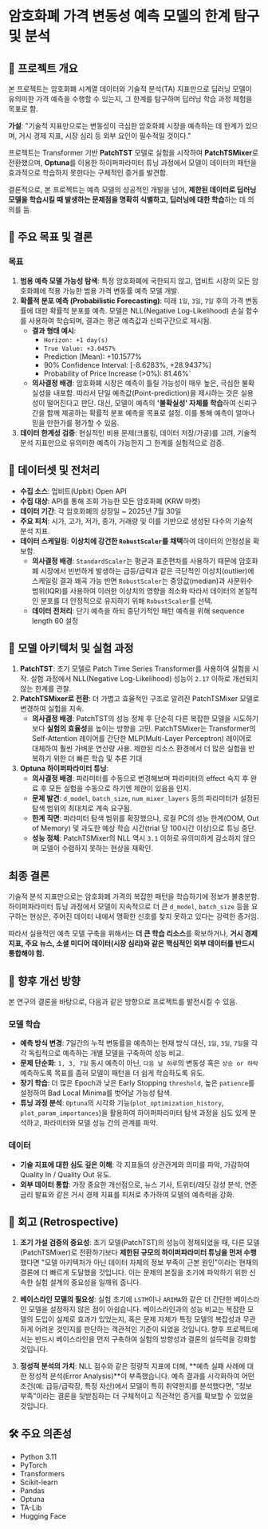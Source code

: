 # 암호화폐 가격 변동성 예측 모델의 한계 탐구 및 분석

## 📑 프로젝트 개요

본 프로젝트는 암호화폐 시계열 데이터와 기술적 분석(TA) 지표만으로 딥러닝 모델이 유의미한 가격 예측을 수행할 수 있는지, 그 한계를 탐구하며 딥러닝 학습 과정 체험을 목표로 함.

**가설**: "기술적 지표만으로는 변동성이 극심한 암호화폐 시장을 예측하는 데 한계가 있으며, 거시 경제 지표, 시장 심리 등 외부 요인이 필수적일 것이다."

프로젝트는 Transformer 기반 **PatchTST** 모델로 실험을 시작하여 **PatchTSMixer**로 전환했으며, **Optuna**를 이용한 하이퍼파라미터 튜닝 과정에서 모델이 데이터의 패턴을 효과적으로 학습하지 못한다는 구체적인 증거를 발견함.

결론적으로, 본 프로젝트는 예측 모델의 성공적인 개발을 넘어, **제한된 데이터로 딥러닝 모델을 학습시킬 때 발생하는 문제점을 명확히 식별하고, 딥러닝에 대한 학습**하는 데 의의를 둠.

## 🎯 주요 목표 및 결론

### 목표
1.  **범용 예측 모델 가능성 탐색**: 특정 암호화폐에 국한되지 않고, 업비트 시장의 모든 암호화폐에 적용 가능한 범용 가격 변동률 예측 모델 개발.
2.  **확률적 분포 예측 (Probabilistic Forecasting)**: 미래 `1일`, `3일`, `7일` 후의 가격 변동률에 대한 확률적 분포를 예측. 모델은 NLL(Negative Log-Likelihood) 손실 함수를 사용하여 학습되며, 결과는 평균 예측값과 신뢰구간으로 제시됨.
    -   **결과 형태 예시**:
        -   `Horizon: +1 day(s)`
        -   `True Value: +3.0457%`
        -   Prediction (Mean): +10.1577%
        -   90% Confidence Interval: [-8.6283%, +28.9437%]
        -   Probability of Price Increase (>0%): 81.46%`
    -   **의사결정 배경**: 암호화폐 시장은 예측이 틀릴 가능성이 매우 높은, 극심한 불확실성을 내포함. 따라서 단일 예측값(Point-prediction)을 제시하는 것은 실용성이 떨어진다고 판단. 대신, 모델이 예측의 **'불확실성' 자체를 학습**하여 신뢰구간을 함께 제공하는 확률적 분포 예측을 목표로 설정. 이를 통해 예측이 얼마나 믿을 만한가를 평가할 수 있음.
3.  **데이터 한계성 검증**: 현실적인 비용 문제(크롤링, 데이터 저장/가공)를 고려, 기술적 분석 지표만으로 유의미한 예측이 가능한지 그 한계를 실험적으로 검증.

## 💾 데이터셋 및 전처리

-   **수집 소스**: 업비트(Upbit) Open API
-   **수집 대상**: API를 통해 조회 가능한 모든 암호화폐 (KRW 마켓)
-   **데이터 기간**: 각 암호화폐의 상장일 ~ 2025년 7월 30일
-   **주요 피처**: 시가, 고가, 저가, 종가, 거래량 및 이를 기반으로 생성된 다수의 기술적 분석 지표.
-   **데이터 스케일링**: **이상치에 강건한 `RobustScaler`를 채택**하여 데이터의 안정성을 확보함.
    -   **의사결정 배경**: `StandardScaler`는 평균과 표준편차를 사용하기 때문에 암호화폐 시장에서 빈번하게 발생하는 급등/급락과 같은 극단적인 이상치(outlier)에 스케일링 결과 왜곡 가능 반면 `RobustScaler`는 중앙값(median)과 사분위수 범위(IQR)를 사용하여 이러한 이상치의 영향을 최소화 따라서 데이터의 본질적인 분포를 더 안정적으로 유지하기 위해 `RobustScaler`를 선택.
    -   **데이터 전처리**: 단기 예측을 하되 중단기적인 패턴 예측을 위해 sequence length 60 설정

## 🤖 모델 아키텍처 및 실험 과정

1.  **PatchTST**: 초기 모델로 Patch Time Series Transformer를 사용하여 실험을 시작. 실험 과정에서 NLL(Negative Log-Likelihood) 성능이 `2.17` 이하로 개선되지 않는 한계를 관찰.
2.  **PatchTSMixer로 전환**: 더 가볍고 효율적인 구조로 알려진 PatchTSMixer 모델로 변경하여 실험을 지속.
    -   **의사결정 배경**: PatchTST의 성능 정체 후 단순히 다른 복잡한 모델을 시도하기보다 **실험의 효율성**을 높이는 방향을 고민. PatchTSMixer는 Transformer의 Self-Attention 레이어를 간단한 MLP(Multi-Layer Perceptron) 레이어로 대체하여 훨씬 가벼운 연산량 사용. 제한된 리소스 환경에서 더 많은 실험을 반복하기 위한 더 빠른 학습 및 추론 기대
3.  **Optuna 하이퍼파라미터 튜닝**:
    -   **의사결정 배경**: 파라미터를 수동으로 변경해보며 파라미터의 effect 숙지 후 완료 후 모든 실험을 수동으로 하기엔 제한이 있음을 인지.
    -   **문제 발견**: `d_model`, `batch_size`, `num_mixer_layers` 등의 파라미터가 설정된 탐색 범위의 최대치로 계속 요구됨.
    -   **한계 직면**: 파라미터 탐색 범위를 확장했으나, 로컬 PC의 성능 한계(OOM, Out of Memory) 및 과도한 예상 학습 시간(trial 당 100시간 이상)으로 튜닝 중단.
    -   **성능 정체**: PatchTSMixer의 NLL 역시 `3.1` 이하로 유의미하게 감소하지 않으며 모델이 수렴하지 못하는 현상을 재확인.

## 최종 결론
기술적 분석 지표만으로는 암호화폐 가격의 복잡한 패턴을 학습하기에 정보가 불충분함. 하이퍼파라미터 튜닝 과정에서 모델이 지속적으로 더 큰 `d_model`, `batch_size` 등을 요구하는 현상은, 주어진 데이터 내에서 명확한 신호를 찾지 못하고 있다는 강력한 증거임.

따라서 실용적인 예측 모델 구축을 위해서는 **더 큰 학습 리소스**를 확보하거나, **거시 경제 지표, 주요 뉴스, 소셜 미디어 데이터(시장 심리)와 같은 핵심적인 외부 데이터를 반드시 통합해야 함.**

## 🔬 향후 개선 방향

본 연구의 결론을 바탕으로, 다음과 같은 방향으로 프로젝트를 발전시킬 수 있음.

### 모델 학습
-   **예측 방식 변경**: 7일간의 누적 변동률을 예측하는 현재 방식 대신, `1일`, `3일`, `7일`을 각각 독립적으로 예측하는 개별 모델을 구축하여 성능 비교.
-   **문제 단순화**: `1, 3, 7일` 동시 예측이 아닌, `다음 날 하루`의 변동성 혹은 `상승 or 하락` 예측하도록 목표를 좁혀 모델이 패턴을 더 쉽게 학습하도록 유도.
-   **장기 학습**: 더 많은 Epoch과 낮은 Early Stopping `threshold`, 높은 `patience`를 설정하여 Bad Local Minima를 벗어날 가능성 탐색.
-   **튜닝 과정 분석**: `Optuna`의 시각화 기능(`plot_optimization_history`, `plot_param_importances`)을 활용하여 하이퍼파라미터 탐색 과정을 심도 있게 분석하고, 파라미터와 모델 성능 간의 관계를 파악.

### 데이터
-   **기술 지표에 대한 심도 깊은 이해**: 각 지표들의 상관관게와 의미를 파악, 가감하여 Quality In / Quality Out 유도.
-   **외부 데이터 통합**: 가장 중요한 개선점으로, 뉴스 기사, 트위터/레딧 감성 분석, 연준 금리 발표와 같은 거시 경제 지표를 피처로 추가하여 모델의 예측력을 강화.


## 📖 회고 (Retrospective)

1.  **조기 가설 검증의 중요성**: 초기 모델(PatchTST)의 성능이 정체되었을 때, 다른 모델(PatchTSMixer)로 전환하기보다 **제한된 규모의 하이퍼파라미터 튜닝을 먼저 수행**했다면 "모델 아키텍처가 아닌 데이터 자체의 정보 부족이 근본 원인"이라는 현재의 결론에 더 빠르게 도달했을 것입니다. 이는 문제의 본질을 조기에 파악하기 위한 신속한 실험 설계의 중요성을 일깨워 줍니다.

2.  **베이스라인 모델의 필요성**: 실험 초기에 `LSTM`이나 `ARIMA`와 같은 더 간단한 베이스라인 모델을 설정하지 않은 점이 아쉽습니다. 베이스라인과의 성능 비교는 복잡한 모델의 도입이 실제로 효과가 있었는지, 혹은 문제 자체가 특정 모델의 복잡성과 무관하게 어려운 것인지를 판단하는 객관적인 기준이 되었을 것입니다. 향후 프로젝트에서는 반드시 베이스라인을 먼저 구축하여 실험의 방향성과 결론의 설득력을 강화할 것입니다.

3.  **정성적 분석의 가치**: NLL 점수와 같은 정량적 지표에 더해, **예측 실패 사례에 대한 정성적 분석(Error Analysis)**이 부족했습니다. 예측 결과를 시각화하여 어떤 조건(예: 급등/급락장, 특정 자산)에서 모델이 특히 취약한지를 분석했다면, "정보 부족"이라는 결론을 뒷받침하는 더 구체적이고 직관적인 증거를 확보할 수 있었을 것입니다.

## 🛠️ 주요 의존성

-   Python 3.11
-   PyTorch
-   Transformers
-   Scikit-learn
-   Pandas
-   Optuna
-   TA-Lib
-   Hugging Face

